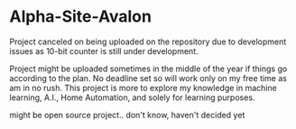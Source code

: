 # Alpha-Site-Avalon
Project canceled on being uploaded on the repository due to development issues as 10-bit counter is still under development. 

Project might be uploaded sometimes in the middle of the year if things go according to the plan. No deadline set so will work only on my free time as am in no rush. 
This project is more to explore my knowledge in machine learning, A.I., Home Automation, and solely for learning purposes. 

might be open source project.. don't know, haven't decided yet
